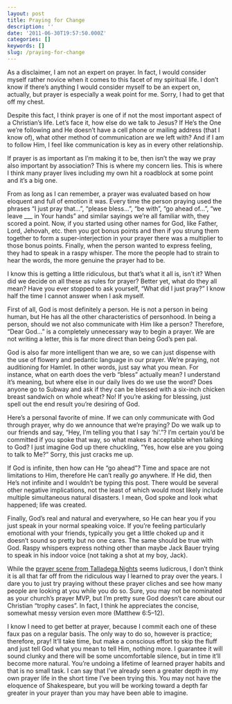 ```yaml
---
layout: post
title: Praying for Change
description: ''
date: '2011-06-30T19:57:50.000Z'
categories: []
keywords: []
slug: /praying-for-change
---
```


As a disclaimer, I am not an expert on prayer. In fact, I would consider myself rather novice when it comes to this facet of my spiritual life. I don’t know if there’s anything I would consider myself to be an expert on, actually, but prayer is especially a weak point for me. Sorry, I had to get that off my chest.

Despite this fact, I think prayer is one of if not the most important aspect of a Christian’s life. Let’s face it, how else do we talk to Jesus? If He’s the One we’re following and He doesn’t have a cell phone or mailing address (that I know of), what other method of communication are we left with? And if I am to follow Him, I feel like communication is key as in every other relationship.

If prayer is as important as I’m making it to be, then isn’t the way we pray also important by association? This is where my concern lies. This is where I think many prayer lives including my own hit a roadblock at some point and it’s a big one.

From as long as I can remember, a prayer was evaluated based on how eloquent and full of emotion it was. Every time the person praying used the phrases “I just pray that…”, “please bless…”, “be with”, “go ahead of…”, “we leave \_\_\_ in Your hands” and similar sayings we’re all familiar with, they scored a point. Now, if you started using other names for God, like Father, Lord, Jehovah, etc. then you got bonus points and then if you strung them together to form a super-interjection in your prayer there was a multiplier to those bonus points. Finally, when the person wanted to express feeling, they had to speak in a raspy whisper. The more the people had to strain to hear the words, the more genuine the prayer had to be.

I know this is getting a little ridiculous, but that’s what it all is, isn’t it? When did we decide on all these as rules for prayer? Better yet, what do they all mean? Have you ever stopped to ask yourself, “What did I just pray?” I know half the time I cannot answer when I ask myself.

First of all, God is most definitely a person. He is not a person in being human, but He has all the other characteristics of personhood. In being a person, should we not also communicate with Him like a person? Therefore, “Dear God…” is a completely unnecessary way to begin a prayer. We are not writing a letter, this is far more direct than being God’s pen pal.

God is also far more intelligent than we are, so we can just dispense with the use of flowery and pedantic language in our prayer. We’re praying, not auditioning for Hamlet. In other words, just say what you mean. For instance, what on earth does the verb “bless” actually mean? I understand it’s meaning, but where else in our daily lives do we use the word? Does anyone go to Subway and ask if they can be blessed with a six-inch chicken breast sandwich on whole wheat? No! If you’re asking for blessing, just spell out the end result you’re desiring of God.

Here’s a personal favorite of mine. If we can only communicate with God through prayer, why do we announce that we’re praying? Do we walk up to our friends and say, “Hey, I’m telling you that I say ‘hi’.”? I’m certain you’d be committed if you spoke that way, so what makes it acceptable when talking to God? I just imagine God up there chuckling, “Yes, how else are you going to talk to Me?” Sorry, this just cracks me up.

If God is infinite, then how can He “go ahead”? Time and space are not limitations to Him, therefore He can’t really _go_ anywhere. If He did, then He’s not infinite and I wouldn’t be typing this post. There would be several other negative implications, not the least of which would most likely include multiple simultaneous natural disasters. I mean, God spoke and look what happened; life was created.

Finally, God’s real and natural and everywhere, so He can hear you if you just speak in your normal speaking voice. If you’re feeling particularly emotional with your friends, typically you get a little choked up and it doesn’t sound so pretty but no one cares. The same should be true with God. Raspy whispers express nothing other than maybe Jack Bauer trying to speak in his indoor voice (not taking a shot at my boy, Jack).

While the [prayer scene from Talladega Nights](http://www.youtube.com/watch?v=5A0-u85aAYg) seems ludicrous, I don’t think it is all that far off from the ridiculous way I learned to pray over the years. I dare you to just try praying without these prayer cliches and see how many people are looking at you while you do so. Sure, you may not be nominated as your church’s prayer MVP, but I’m pretty sure God doesn’t care about our Christian “trophy cases”. In fact, I think he appreciates the concise, somewhat messy version even more (Matthew 6:5–12).

I know I need to get better at prayer, because I commit each one of these faux pas on a regular basis. The only way to do so, however is practice; therefore, pray! It’ll take time, but make a conscious effort to skip the fluff and just tell God what you mean to tell Him, nothing more. I guarantee it will sound clunky and there will be some uncomfortable silence, but in time it’ll become more natural. You’re undoing a lifetime of learned prayer habits and that is no small task. I can say that I’ve already seen a greater depth in my own prayer life in the short time I’ve been trying this. You may not have the eloquence of Shakespeare, but you will be working toward a depth far greater in your prayer than you may have been able to imagine.